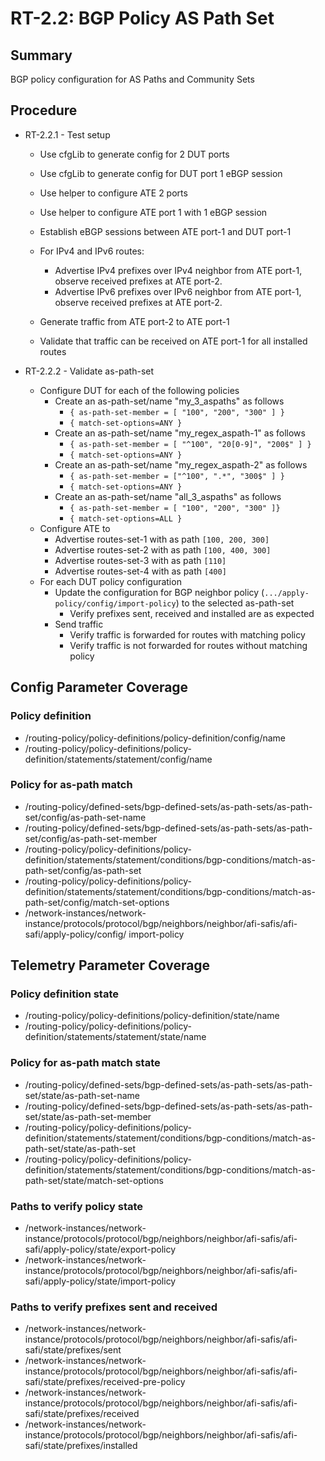 # RT-2.2: BGP Policy AS Path Set

## Summary

BGP policy configuration for AS Paths and Community Sets

## Procedure

* RT-2.2.1 - Test setup
  * Use cfgLib to generate config for 2 DUT ports
  * Use cfgLib to generate config for DUT port 1 eBGP session

  * Use helper to configure ATE 2 ports
  * Use helper to configure ATE port 1 with 1 eBGP session

  * Establish eBGP sessions between ATE port-1 and DUT port-1
  * For IPv4 and IPv6 routes:
    * Advertise IPv4 prefixes over IPv4 neighbor from ATE port-1, observe
            received prefixes at ATE port-2.
    * Advertise IPv6 prefixes over IPv6 neighbor from ATE port-1,
        observe received prefixes at ATE port-2.
  * Generate traffic from ATE port-2 to ATE port-1
  * Validate that traffic can be received on ATE port-1 for all installed
        routes

* RT-2.2.2 - Validate as-path-set
  * Configure DUT for each of the following policies
    * Create an as-path-set/name "my_3_aspaths" as follows
      * `{ as-path-set-member = [ "100", "200", "300" ] }`
      * `{ match-set-options=ANY }`
    * Create an as-path-set/name "my_regex_aspath-1" as follows
      * `{ as-path-set-member = [ "^100", "20[0-9]", "200$" ] }`
      * `{ match-set-options=ANY }`
    * Create an as-path-set/name "my_regex_aspath-2" as follows
      * `{ as-path-set-member = ["^100", ".*", "300$" ] }`
      * `{ match-set-options=ANY }`
    * Create an as-path-set/name "all_3_aspaths" as follows
      * `{ as-path-set-member = [ "100", "200", "300" ]}`
      * `{ match-set-options=ALL }`
  * Configure ATE to
    * Advertise routes-set-1 with as path `[100, 200, 300]`
    * Advertise routes-set-2 with as path `[100, 400, 300]`
    * Advertise routes-set-3 with as path `[110]`
    * Advertise routes-set-4 with as path `[400]`
  * For each DUT policy configuration
    * Update the configuration for BGP neighbor policy (`.../apply-policy/config/import-policy`) to the selected as-path-set
      * Verify prefixes sent, received and installed are as expected
    * Send traffic
      * Verify traffic is forwarded for routes with matching policy
      * Verify traffic is not forwarded for routes without matching policy

## Config Parameter Coverage

### Policy definition

* /routing-policy/policy-definitions/policy-definition/config/name
* /routing-policy/policy-definitions/policy-definition/statements/statement/config/name

### Policy for as-path match

* /routing-policy/defined-sets/bgp-defined-sets/as-path-sets/as-path-set/config/as-path-set-name
* /routing-policy/defined-sets/bgp-defined-sets/as-path-sets/as-path-set/config/as-path-set-member
* /routing-policy/policy-definitions/policy-definition/statements/statement/conditions/bgp-conditions/match-as-path-set/config/as-path-set
* /routing-policy/policy-definitions/policy-definition/statements/statement/conditions/bgp-conditions/match-as-path-set/config/match-set-options
* /network-instances/network-instance/protocols/protocol/bgp/neighbors/neighbor/afi-safis/afi-safi/apply-policy/config/
import-policy

## Telemetry Parameter Coverage

### Policy definition state

* /routing-policy/policy-definitions/policy-definition/state/name
* /routing-policy/policy-definitions/policy-definition/statements/statement/state/name

### Policy for as-path match state

* /routing-policy/defined-sets/bgp-defined-sets/as-path-sets/as-path-set/state/as-path-set-name
* /routing-policy/defined-sets/bgp-defined-sets/as-path-sets/as-path-set/state/as-path-set-member
* /routing-policy/policy-definitions/policy-definition/statements/statement/conditions/bgp-conditions/match-as-path-set/state/as-path-set
* /routing-policy/policy-definitions/policy-definition/statements/statement/conditions/bgp-conditions/match-as-path-set/state/match-set-options

### Paths to verify policy state

* /network-instances/network-instance/protocols/protocol/bgp/neighbors/neighbor/afi-safis/afi-safi/apply-policy/state/export-policy
* /network-instances/network-instance/protocols/protocol/bgp/neighbors/neighbor/afi-safis/afi-safi/apply-policy/state/import-policy

### Paths to verify prefixes sent and received

* /network-instances/network-instance/protocols/protocol/bgp/neighbors/neighbor/afi-safis/afi-safi/state/prefixes/sent
* /network-instances/network-instance/protocols/protocol/bgp/neighbors/neighbor/afi-safis/afi-safi/state/prefixes/received-pre-policy
* /network-instances/network-instance/protocols/protocol/bgp/neighbors/neighbor/afi-safis/afi-safi/state/prefixes/received
* /network-instances/network-instance/protocols/protocol/bgp/neighbors/neighbor/afi-safis/afi-safi/state/prefixes/installed
